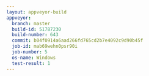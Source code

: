 ```yaml
---
layout: appveyor-build
appveyor:
  branch: master
  build-id: 51787230
  build-number: 643
  commit: b04f0914a6aad266fd765cd2b7e4092c9d90b45f
  job-id: mab69wehn0psr90i
  job-number: 5
  os-name: Windows
  test-result: 1
---
```

